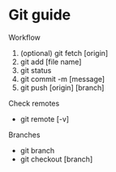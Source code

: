# Git guide

Workflow
1. (optional) git fetch [origin]
2. git add [file name]
3. git status
4. git commit -m [message]
5. git push [origin] [branch]

Check remotes
- git remote [-v]

Branches
- git branch
- git checkout [branch]


<!-- Differene rebase and merge -->
<!-- https://hackernoon.com/git-merge-vs-rebase-whats-the-diff-76413c117333 -->
